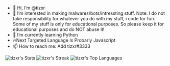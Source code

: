 - 👋 Hi, I’m @tizxr
- 👀 I’m interested in making malwares/bots/intressting stuff. Note: I do not take responsibility for whatever you do with my stuff, i code for fun. Some of my stuff is only for educational purposes. So please keep it for educational purposes and do NOT abuse it!
- 🌱 I’m currently learning Python
- 🔥Next Targeted Language Is Probarly Javascript
- 📫 How to reach me: Add tizxr#3333


![tizxr's Stats](https://github-readme-stats.vercel.app/api?username=tizxr&theme=tokyonight&show_icons=true&hide_border=true&count_private=true)
![tizxr's Streak](https://github-readme-streak-stats.herokuapp.com/?user=tizxr&theme=tokyonight&hide_border=true)
![tizxr's Top Languages](https://github-readme-stats.vercel.app/api/top-langs/?username=tizxr&theme=tokyonight&show_icons=true&hide_border=true&layout=compact)



<!---
faiqff/faiqff is a ✨ special ✨ repository because its `README.md` (this file) appears on your GitHub profile.
You can click the Preview link to take a look at your changes.
--->
